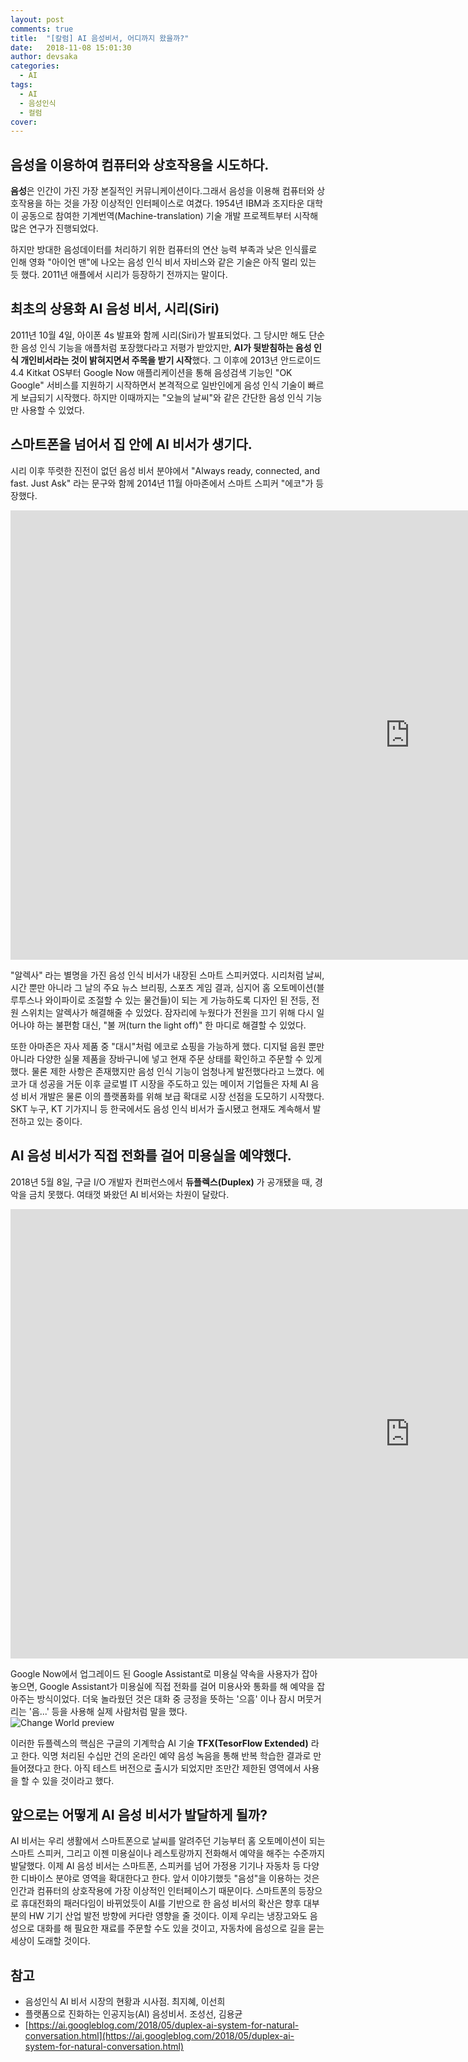 ```yaml
---
layout: post
comments: true
title:  "[칼럼] AI 음성비서, 어디까지 왔을까?"
date:   2018-11-08 15:01:30
author: devsaka
categories:
  - AI
tags:
  - AI
  - 음성인식
  - 컬럼
cover:
---
```

## 음성을 이용하여 컴퓨터와 상호작용을 시도하다.
**음성**은 인간이 가진 가장 본질적인 커뮤니케이션이다.그래서 음성을 이용해 컴퓨터와 상호작용을 하는 것을 가장 이상적인 인터페이스로 여겼다. 1954년 IBM과 조지타운 대학이 공동으로 참여한 기계번역(Machine-translation) 기술 개발 프로젝트부터 시작해 많은 연구가 진행되었다.

하지만 방대한 음성데이터를 처리하기 위한 컴퓨터의 연산 능력 부족과 낮은 인식률로 인해 영화 "아이언 맨"에 나오는 음성 인식 비서 자비스와 같은 기술은 아직 멀리 있는 듯 했다. 2011년 애플에서 시리가 등장하기 전까지는 말이다.

## 최초의 상용화 AI 음성 비서, 시리(Siri)
2011년 10월 4일, 아이폰 4s 발표와 함께 시리(Siri)가 발표되었다. 그 당시만 해도 단순한 음성 인식 기능을 애플처럼 포장했다라고 저평가 받았지만, **AI가 뒷받침하는 음성 인식 개인비서라는 것이 밝혀지면서 주목을 받기 시작**했다. 그 이후에 2013년 안드로이드 4.4 Kitkat OS부터 Google Now 애플리케이션을 통해 음성검색 기능인 "OK Google" 서비스를 지원하기 시작하면서 본격적으로 일반인에게 음성 인식 기술이 빠르게 보급되기 시작했다. 하지만 이때까지는 "오늘의 날씨"와 같은 간단한 음성 인식 기능만 사용할 수 있었다.

## 스마트폰을 넘어서 집 안에 AI 비서가 생기다.
시리 이후 뚜렷한 진전이 없던 음성 비서 분야에서 "Always ready, connected, and fast. Just Ask" 라는 문구와 함께 2014년 11월 아마존에서 스마트 스피커 "에코"가 등장했다. 

<iframe width="1278" height="719" src="https://www.youtube.com/embed/FQn6aFQwBQU" frameborder="0" allow="accelerometer; autoplay; encrypted-media; gyroscope; picture-in-picture" allowfullscreen></iframe>

"알렉사" 라는 별명을 가진 음성 인식 비서가 내장된 스마트 스피커였다. 시리처럼 날씨, 시간 뿐만 아니라 그 날의 주요 뉴스 브리핑, 스포츠 게임 결과, 심지어 홈 오토메이션(블루투스나 와이파이로 조절할 수 있는 물건들)이 되는 게 가능하도록 디자인 된 전등, 전원 스위치는 알렉사가 해결해줄 수 있었다. 잠자리에 누웠다가 전원을 끄기 위해 다시 일어나야 하는 불편함 대신, "불 꺼(turn the light off)" 한 마디로 해결할 수 있었다. 

또한 아마존은 자사 제품 중 "대시"처럼 에코로 쇼핑을 가능하게 했다. 디지털 음원 뿐만 아니라 다양한 실물 제품을 장바구니에 넣고 현재 주문 상태를 확인하고 주문할 수 있게 했다. 물론 제한 사항은 존재했지만 음성 인식 기능이 엄청나게 발전했다라고 느꼈다. 에코가 대 성공을 거둔 이후 글로벌 IT 시장을 주도하고 있는 메이저 기업들은 자체 AI 음성 비서 개발은 물론 이의 플랫폼화를 위해 보급 확대로 시장 선점을 도모하기 시작했다. SKT 누구, KT 기가지니 등 한국에서도 음성 인식 비서가 출시됐고 현재도 계속해서 발전하고 있는 중이다.

## AI 음성 비서가 직접 전화를 걸어 미용실을 예약했다.
2018년 5월 8일, 구글 I/O 개발자 컨퍼런스에서 **듀플렉스(Duplex)** 가 공개됐을 때, 경악을 금치 못했다. 여태껏 봐왔던 AI 비서와는 차원이 달랐다.
<iframe width="1278" height="719" src="https://www.youtube.com/embed/bd1mEm2Fy08" frameborder="0" allow="accelerometer; autoplay; encrypted-media; gyroscope; picture-in-picture" allowfullscreen></iframe><br>

Google Now에서 업그레이드 된 Google Assistant로 미용실 약속을 사용자가 잡아놓으면, Google Assistant가 미용실에 직접 전화를 걸어 미용사와 통화를 해 예약을 잡아주는 방식이었다. 더욱 놀라웠던 것은 대화 중 긍정을 뜻하는 '으흠' 이나 잠시 머뭇거리는 '음...' 등을 사용해 실제 사람처럼 말을 했다.<br>
![Change World preview][1]

[1]: https://1.bp.blogspot.com/-WdgRuOg6lwc/WvEZTDLYg_I/AAAAAAAACsM/QNLSl4Yid9wKij_2KNpCRiXjiyeptu9vgCLcBGAs/s640/rnn_big.png (preview)
이러한 듀플렉스의 핵심은 구글의 기계학습 AI 기술 **TFX(TesorFlow Extended)** 라고 한다. 익명 처리된 수십만 건의 온라인 예약 음성 녹음을 통해 반복 학습한 결과로 만들어졌다고 한다. 아직 테스트 버전으로 출시가 되었지만 조만간 제한된 영역에서 사용을 할 수 있을 것이라고 했다.

## 앞으로는 어떻게 AI 음성 비서가 발달하게 될까?
AI 비서는 우리 생활에서 스마트폰으로 날씨를 알려주던 기능부터 홈 오토메이션이 되는 스마트 스피커, 그리고 이젠 미용실이나 레스토랑까지 전화해서 예약을 해주는 수준까지 발달했다. 이제 AI 음성 비서는 스마트폰, 스피커를 넘어 가정용 기기나 자동차 등 다양한 디바이스 분야로 영역을 확대한다고 한다. 앞서 이야기했듯 "음성"을 이용하는 것은 인간과 컴퓨터의 상호작용에 가장 이상적인 인터페이스기 때문이다. 스마트폰의 등장으로 휴대전화의 패러다임이 바뀌었듯이 AI를 기반으로 한 음성 비서의 확산은 향후 대부분의 HW 기기 산업 발전 방향에 커다란 영향을 줄 것이다. 이제 우리는 냉장고와도 음성으로 대화를 해 필요한 재료를 주문할 수도 있을 것이고, 자동차에 음성으로 길을 묻는 세상이 도래할 것이다.

## 참고
- 음성인식 AI 비서 시장의 현황과 시사점. 최지혜, 이선희
- 플랫폼으로 진화하는 인공지능(AI) 음성비서. 조성선, 김용균
- [https://ai.googleblog.com/2018/05/duplex-ai-system-for-natural-conversation.html](https://ai.googleblog.com/2018/05/duplex-ai-system-for-natural-conversation.html)